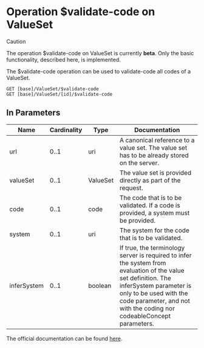 # Operation \$validate-code on ValueSet

> [!CAUTION]
> The operation \$validate-code on ValueSet is currently **beta**. Only the basic functionality, described here, is implemented.

The \$validate-code operation can be used to validate-code all codes of a ValueSet.

```
GET [base]/ValueSet/$validate-code
GET [base]/ValueSet/[id]/$validate-code
```

## In Parameters

| Name        | Cardinality | Type     | Documentation                                                                                                                                                                                                                              |
|-------------|-------------|----------|--------------------------------------------------------------------------------------------------------------------------------------------------------------------------------------------------------------------------------------------|
| url         | 0..1        | uri      | A canonical reference to a value set. The value set has to be already stored on the server.                                                                                                                                                | 
| valueSet    | 0..1        | ValueSet | The value set is provided directly as part of the request.                                                                                                                                                                                 | 
| code        | 0..1        | code     | The code that is to be validated. If a code is provided, a system must be provided.                                                                                                                                                        |
| system      | 0..1        | uri      | The system for the code that is to be validated.                                                                                                                                                                                           |
| inferSystem | 0..1        | boolean  | If true, the terminology server is required to infer the system from evaluation of the value set definition. The inferSystem parameter is only to be used with the code parameter, and not with the coding nor codeableConcept parameters. |

The official documentation can be found [here][1].

[1]: <http://hl7.org/fhir/R4/valueset-operation-validate-code.html>

